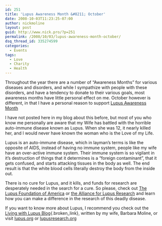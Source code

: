 ```yaml
---
id: 251
title: 'Lupus Awareness Month &#8211; October'
date: 2008-10-03T11:23:25-07:00
author: nickmoline
layout: post
guid: http://www.nick.pro/?p=251
permalink: /2008/10/03/lupus-awareness-month-october/
dsq_thread_id: 335274599
categories:
  - Events
tags:
  - Love
  - Charity
  - Health
---
```

Throughout the year there are a number of &#8220;Awareness Months&#8221; for various diseases and disorders, and while I sympathize with people with these disorders, and have a tendency to donate to their various goals, most awareness months have little personal effect on me. October however is different, in that I have a personal reason to support [Lupus Awareness Month](http://www.livingwithlupusblog.com/2008/10/october-is-lupus-awareness-month/)

<!--more-->

I have not posted here in my blog about this before, but most of you who know me personally are aware that my Wife has battled with the horrible auto-immune disease known as Lupus. When she was 12, it nearly killed her, and I would never have known the woman who is the Love of my Life.

Lupus is an auto-immune disease, which in layman&#8217;s terms is like the opposite of AIDS, instead of having no immune system, people like my wife have an over-active immune system. Their immune system is so vigilant in it&#8217;s destruction of things that it determines is a &#8220;foreign contaminant&#8221;, that it gets confused, and starts attacking tissues in the body as well. The end result is that the white blood cells literally destroy the body from the inside out.

<amp-img src="{{ site.baseurl }}/wp-content/uploads/sites/4/2008/10/m-o.png" title="Foreign Contaminant Detected" alt="Foreign Contaminant Detected" width="400" height="208" layout="responsive" lightbox></amp-img>

There is no cure for Lupus, and it kills, and funds for research are desperately needed in the search for a cure. So please, check out [The Lupus Foundation of America](http://www.lupus.org/) or [the Alliance for Lupus Research](http://www.lupusresearch.org/) and learn how you can make a difference in the research of this deadly disease.

If you want to know more about Lupus, I recommend you check out the [Living with Lupus Blog](http://www.livingwithlupusblog.com/){.broken_link}, written by my wife, Barbara Moline, or visit [lupus.org](http://www.lupus.org/) or [lupusresearch.org](http://www.lupusresearch.org/)